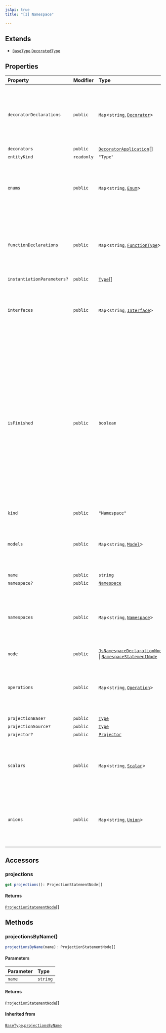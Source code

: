 ```yaml
---
jsApi: true
title: "[I] Namespace"

---
```

## Extends

- [`BaseType`](BaseType.md).[`DecoratedType`](DecoratedType.md)

## Properties

| Property | Modifier | Type | Description | Overrides | Inherited from |
| :------ | :------ | :------ | :------ | :------ | :------ |
| `decoratorDeclarations` | `public` | `Map`<`string`, [`Decorator`](Decorator.md)\> | <p>The decorators declared in the namespace.</p><p>Order is implementation-defined and may change.</p> | - | - |
| `decorators` | `public` | [`DecoratorApplication`](DecoratorApplication.md)[] | - | [`DecoratedType`](DecoratedType.md).`decorators` | [`DecoratedType`](DecoratedType.md).`decorators` |
| `entityKind` | `readonly` | `"Type"` | - | [`BaseType`](BaseType.md).`entityKind` | [`BaseType`](BaseType.md).`entityKind` |
| `enums` | `public` | `Map`<`string`, [`Enum`](Enum.md)\> | <p>The enums in the namespace.</p><p>Order is implementation-defined and may change.</p> | - | - |
| `functionDeclarations` | `public` | `Map`<`string`, [`FunctionType`](FunctionType.md)\> | <p>The functions declared in the namespace.</p><p>Order is implementation-defined and may change.</p> | - | - |
| `instantiationParameters?` | `public` | [`Type`](../type-aliases/Type.md)[] | - | [`BaseType`](BaseType.md).`instantiationParameters` | [`BaseType`](BaseType.md).`instantiationParameters` |
| `interfaces` | `public` | `Map`<`string`, [`Interface`](Interface.md)\> | <p>The interfaces in the namespace.</p><p>Order is implementation-defined and may change.</p> | - | - |
| `isFinished` | `public` | `boolean` | <p>Reflect if a type has been finished(Decorators have been called). There is multiple reasons a type might not be finished:</p><ul><li>a template declaration will not</li><li>a template instance that argument that are still template parameters</li><li>a template instance that is only partially instantiated(like a templated operation inside a templated interface)</li></ul> | [`BaseType`](BaseType.md).`isFinished` | [`BaseType`](BaseType.md).`isFinished` |
| `kind` | `public` | `"Namespace"` | - | [`BaseType`](BaseType.md).`kind` | [`BaseType`](BaseType.md).`kind` |
| `models` | `public` | `Map`<`string`, [`Model`](Model.md)\> | <p>The models in the namespace.</p><p>Order is implementation-defined and may change.</p> | - | - |
| `name` | `public` | `string` | - | - | - |
| `namespace?` | `public` | [`Namespace`](Namespace.md) | - | - | - |
| `namespaces` | `public` | `Map`<`string`, [`Namespace`](Namespace.md)\> | <p>The sub-namespaces in the namespace.</p><p>Order is implementation-defined and may change.</p> | - | - |
| `node` | `public` | [`JsNamespaceDeclarationNode`](JsNamespaceDeclarationNode.md) \| [`NamespaceStatementNode`](NamespaceStatementNode.md) | - | [`BaseType`](BaseType.md).`node` | [`BaseType`](BaseType.md).`node` |
| `operations` | `public` | `Map`<`string`, [`Operation`](Operation.md)\> | <p>The operations in the namespace.</p><p>Order is implementation-defined and may change.</p> | - | - |
| `projectionBase?` | `public` | [`Type`](../type-aliases/Type.md) | - | [`BaseType`](BaseType.md).`projectionBase` | [`BaseType`](BaseType.md).`projectionBase` |
| `projectionSource?` | `public` | [`Type`](../type-aliases/Type.md) | - | [`BaseType`](BaseType.md).`projectionSource` | [`BaseType`](BaseType.md).`projectionSource` |
| `projector?` | `public` | [`Projector`](Projector.md) | - | [`BaseType`](BaseType.md).`projector` | [`BaseType`](BaseType.md).`projector` |
| `scalars` | `public` | `Map`<`string`, [`Scalar`](Scalar.md)\> | <p>The scalars in the namespace.</p><p>Order is implementation-defined and may change.</p> | - | - |
| `unions` | `public` | `Map`<`string`, [`Union`](Union.md)\> | <p>The unions in the namespace.</p><p>Order is implementation-defined and may change.</p> | - | - |

## Accessors

### projections

```ts
get projections(): ProjectionStatementNode[]
```

#### Returns

[`ProjectionStatementNode`](ProjectionStatementNode.md)[]

## Methods

### projectionsByName()

```ts
projectionsByName(name): ProjectionStatementNode[]
```

#### Parameters

| Parameter | Type |
| :------ | :------ |
| `name` | `string` |

#### Returns

[`ProjectionStatementNode`](ProjectionStatementNode.md)[]

#### Inherited from

[`BaseType`](BaseType.md).[`projectionsByName`](BaseType.md#projectionsbyname)
